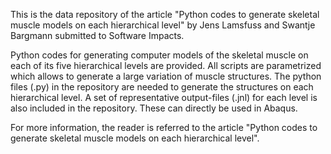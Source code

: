 This is the data repository of the article "Python codes to generate skeletal muscle models on each hierarchical level" by Jens Lamsfuss
and Swantje Bargmann submitted to Software Impacts.

Python codes for generating computer models of the skeletal muscle on each of its five hierarchical levels are provided. All scripts are parametrized 
which allows to generate a large variation of muscle structures. The python files (.py) in the repository are needed to generate the structures on
each hierarchical level. A set of representative output-files (.jnl) for each level is also included in the repository. These can directly be used in 
Abaqus. 

For more information, the reader is referred to the article "Python codes to generate skeletal muscle models on each hierarchical level".
